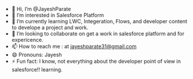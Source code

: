 - 👋 Hi, I’m @JayeshParate
- 👀 I’m interested in Salesforce Platform 
- 🌱 I’m currently learning LWC, Integeration, Flows, and developer content to develope a project and work.
- 💞️ I’m looking to collaborate on get a work in salesforce platform and for expericence.
- 📫 How to reach me : at jayeshparate31@gmail.com
- 😄 Pronouns: Jayesh
- ⚡ Fun fact: I know,  not everything about the developer point of view in salesforce!! learning.

<!---
JayeshParate/JayeshParate is a ✨ special ✨ repository because its `README.md` (this file) appears on your GitHub profile.
You can click the Preview link to take a look at your changes.
--->
